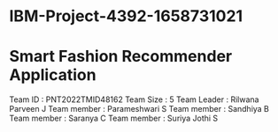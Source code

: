 # IBM-Project-4392-1658731021
# Smart Fashion Recommender Application

Team ID : PNT2022TMID48162
Team Size : 5
Team Leader : Rilwana Parveen J
Team member : Parameshwari S
Team member : Sandhiya B
Team member : Saranya C
Team member : Suriya Jothi S
